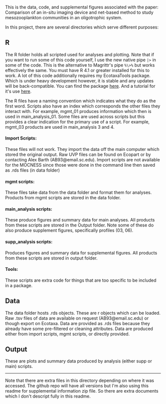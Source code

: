 This is the data, code, and supplemental figures associated with the paper: Comparison of an in-situ imaging device and net-based method to study mesozooplankton communities in an oligotrophic system.

In this project, there are several directories which serve different purposes:

## R

The R folder holds all scripted used for analyses and plotting. Note that if you want to run some of this code yourself, I use the new native pipe `|>` in some of the code. This is the alternative to Magrittr's pipe `%\>%` but works effectively the same. You must have R 4.1 or greater installed for this to work. A lot of this code additionally requires my EcotaxaTools package. Which is under heavy development however, it is stable and any updates will be back-compatible. You can find the package [here](https://github.com/TheAlexBarth/EcotaxaTools). And a tutorial for it's use [here](https://thealexbarth.github.io/Ecotaxa_Tools_Tutorial/).

The R files have a naming convention which indicates what they do as the first word. Scripts also have an index which corresponds the other files they interact with. For example, mgmt_01 produces information which then is used in main_analysis_01. Some files are used across scripts but this provides a clear indication for the primary use of a script. For example, mgmt_03 products are used in main_analysis 3 and 4.

#### Import Scripts:

These files will not work. They import the data off the main computer which stored the original output. Raw UVP files can be found on Ecopart or by contacting Alex Barth (AB93\@email.sc.edu). Import scripts are not available for the MOCNESS since those were done in the command line then saved as .rds files (in data folder)

#### mgmt scripts:

These files take data from the data folder and format them for analyses. Products from mgmt scripts are stored in the data folder.

#### main_analysis scripts:

These produce figures and summary data for main analyses. All products from these scripts are stored in the Output folder. Note some of these do also produce supplement figures, specifically profiles (03, 06).

#### supp_analysis scripts:

Produces figures and summary data for supplemental figures. All products from these scripts are stored in output folder.

#### Tools:

These scripts are extra code for things that are too specific to be included in a package.

## Data

The data folder hosts .rds objects. These are r objects which can be loaded. Raw .tsv files of data are available on request (AB93\@email.sc.edu) or though export on Ecotaxa. Data are provided as .rds files because they already have some pre-filtered or cleaning attributes. Data are produced either from import scripts, mgmt scripts, or directly provided.

## Output

These are plots and summary data produced by analysis (either supp or main) scripts.

***

Note that there are extra files in this directory depending on where it was accessed. The github repo will have all versions but I'm also using this readme for supplemental information zip file. So there are extra documents which I don't descript fully in this readme.

